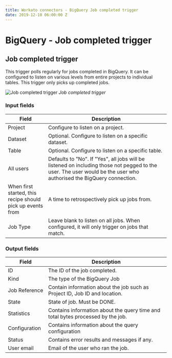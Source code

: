 ```yaml
---
title: Workato connectors - BigQuery Job completed trigger
date: 2019-12-10 06:00:00 Z
---
```


# BigQuery - Job completed trigger

## Job completed trigger
This trigger polls regularly for jobs completed in BigQuery. It can be configured to listen on various levels from entire projects to individual tables. This trigger only picks up completed jobs.

![Job completed trigger](~@img/bigquery/job-completed-input.png)
*Job completed trigger*

### Input fields

<table class="unchanged rich-diff-level-one">
  <thead>
    <tr>
        <th width='25%'>Field</th>
        <th>Description</th>
    </tr>
  </thead>
  <tbody>
    <tr>
      <td>Project</td>
      <td>Configure to listen on a project.</td>
    </tr>
    <tr>
      <td>Dataset</td>
      <td>Optional. Configure to listen on a specific dataset.</td>
    </tr>
    <tr>
      <td>Table</td>
      <td>Optional. Configure to listen on a specific table.</td>
    </tr>
    <tr>
      <td>All users</td>
      <td>Defaults to "No". If "Yes", all jobs will be listened on including those not pegged to the user. The user would be the user who authorised the BigQuery connection.</td>
    </tr>
    <tr>
      <td>When first started, this recipe should pick up events from</td>
      <td>A time to retrospectively pick up jobs from.</td>
    </tr>
    <tr>
      <td>Job Type</td>
      <td>Leave blank to listen on all jobs. When configured, it will only trigger on jobs that match.</td>
    </tr>
  </tbody>
</table>

### Output fields

<table class="unchanged rich-diff-level-one">
  <thead>
    <tr>
        <th width='25%'>Field</th>
        <th>Description</th>
    </tr>
  </thead>
  <tbody>
    <tr>
      <td>ID</td>
      <td>The ID of the job completed.</td>
    </tr>
    <tr>
      <td>Kind</td>
      <td>The type of the BigQuery Job</td>
    </tr>
    <tr>
      <td>Job Reference</td>
      <td>Contain information about the job such as Project ID, Job ID and location.</td>
    </tr>
    <tr>
      <td>State</td>
      <td>State of job. Must be DONE.</td>
    </tr>
    <tr>
      <td>Statistics</td>
      <td>Contains information about the query time and total bytes processed by the job.</td>
    </tr>
    <tr>
      <td>Configuration</td>
      <td>Contains information about the query configuration</td>
    </tr>
    <tr>
      <td>Status</td>
      <td>Contains error results and messages if any.</td>
    </tr>
    <tr>
      <td>User email</td>
      <td>Email of the user who ran the job.</td>
    </tr>
   </tbody>
</table>
